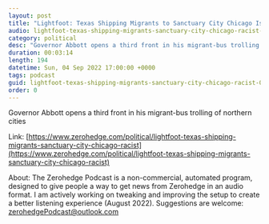 ```yaml
---
layout: post
title: "Lightfoot: Texas Shipping Migrants to Sanctuary City Chicago Is &quot;Racist&quot;"
audio: lightfoot-texas-shipping-migrants-sanctuary-city-chicago-racist-0
category: political
desc: "Governor Abbott opens a third front in his migrant-bus trolling of northern cities"
duration: 00:03:14
length: 194
datetime: Sun, 04 Sep 2022 17:00:00 +0000
tags: podcast
guid: lightfoot-texas-shipping-migrants-sanctuary-city-chicago-racist-0
order: 0
---
```

Governor Abbott opens a third front in his migrant-bus trolling of northern cities

Link: [https://www.zerohedge.com/political/lightfoot-texas-shipping-migrants-sanctuary-city-chicago-racist](https://www.zerohedge.com/political/lightfoot-texas-shipping-migrants-sanctuary-city-chicago-racist)

About: The Zerohedge Podcast is a non-commercial, automated program, designed to give people a way to get news from Zerohedge in an audio format.  I am actively working on tweaking and improving the setup to create a better listening experience (August 2022).  Suggestions are welcome: [zerohedgePodcast@outlook.com](mailto:zerohedgePodcast@outlook.com)